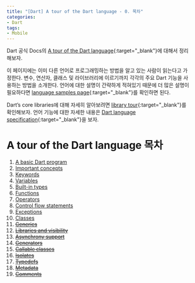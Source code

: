 ```yaml
---
title: "[Dart] A tour of the Dart language - 0. 목차"
categories:
- Dart
tags:
- Mobile
---
```


Dart 공식 Docs의 [A tour of the Dart language](https://dart.dev/guides/language/language-tour#a-basic-dart-program){:target="_blank"}에 대해서 정리해보자.

이 페이지에는 이미 다른 언어로 프로그래밍하는 방법을 알고 있는 사람이 읽는다고 가정한다. 변수, 연산자, 클래스 및 라이브러리에 이르기까지 각각의 주요 Dart 기능을 사용하는 방법을 소개한다. 언어에 대한 설명이 간략하게 적혀있기 때문에 더 많은 설명이 필요하다면 [language samples page](https://dart.dev/samples){:target="_blank"}를  확인하면 된다.

 Dart’s core libraries에 대해 자세히 알아보려면 [library tour](https://dart.dev/guides/libraries/library-tour){:target="_blank"}를 확인해보자. 언어 기능에 대한 자세한 내용은 [Dart language specification](https://dart.dev/guides/language/spec){:target="_blank"}을 보자.
 
#  A tour of the Dart language 목차
 
1.  [A basic Dart program](/dart/a-tour-of-the-dart-language-1-a-basic-dart-program/)
2.  [Important concepts](/dart/a-tour-of-the-dart-language-2-important-concepts/)
3.  [Keywords](/dart/a-tour-of-the-dart-language-3-keywords/)
4.  [Variables](/dart/a-tour-of-the-dart-language-4-variables/)
5.  [Built-in types](/dart/a-tour-of-the-dart-language-5-built-in-types/)
6.  [Functions](/dart/a-tour-of-the-dart-language-6-functions/)
7.  [Operators](/dart/a-tour-of-the-dart-language-7-operators/)
8.  [Control flow statements](/dart/a-tour-of-the-dart-language-8-control-flow-statements/)
9.  [Exceptions](/dart/a-tour-of-the-dart-language-9-exceptions/)
10.  [Classes](/dart/a-tour-of-the-dart-language-10-classes/)
11.  [~~Generics~~](http://)
12.  [~~Libraries and visibility~~](http://)
13.  [~~Asynchrony support~~](http://)
14.  [~~Generators~~](http://)
15.  [~~Callable classes~~](http://)
16.  [~~Isolates~~](http://)
17.  [~~Typedefs~~](http://)
18.  [~~Metadata~~](http://)
19.  [~~Comments~~](http://)
